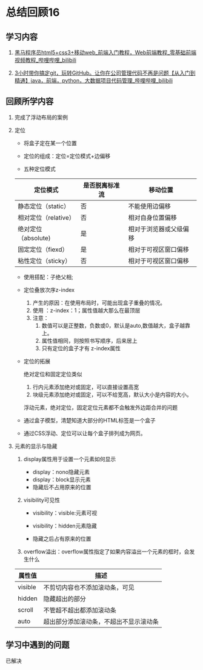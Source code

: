 # 总结回顾16

## 学习内容

1. [黑马程序员html5+css3+移动web_前端入门教程，Web前端教程_零基础前端视频教程_哔哩哔哩_bilibili](https://www.bilibili.com/video/BV1pE411q7FU?p=249)

2. [3小时带你搞定git，玩转GitHub。让你在公司管理代码不再是问题【从入门到精通】java，前端，python，大数据项目代码管理_哔哩哔哩_bilibili](https://www.bilibili.com/video/BV1T54y1H7Lo?p=13)

## 回顾所学内容

1. 完成了浮动布局的案例

2. 定位

   * 将盒子定在某一个位置

   * 定位的组成：定位=定位模式+边偏移
   * 五种定位模式

   | 定位模式             | 是否脱离标准流 | 移动位置               |
   | -------------------- | -------------- | ---------------------- |
   | 静态定位（static）   | 否             | 不能使用边偏移         |
   | 相对定位（relative） | 否             | 相对自身位置偏移       |
   | 绝对定位（absolute)  | 是             | 相对于浏览器或父级偏移 |
   | 固定定位（fiexd）    | 是             | 相对于可视区窗口偏移   |
   | 粘性定位（sticky）   | 否             | 相对于可视区窗口偏移   |

   * 使用搭配：子绝父相;
   * 定位叠放次序z-index
     1. 产生的原因：在使用布局时，可能出现盒子重叠的情况。
     2. 使用 ：z-index：1；属性值越大那么在最顶层
     3. 注意：
        1. 数值可以是正整数，负数或0，默认是auto,数值越大，盒子越靠上。
        2. 属性值相同，则按照书写顺序，后来居上
        3. 只有定位的盒子才有 z-index属性

   * 定位的拓展

     绝对定位和固定定位类似

     1. 行内元素添加绝对或固定，可以直接设置高宽
     2. 块级元素添加绝对或固定，可以不给宽高，默认大小是内容的大小。

     浮动元素，绝对定位，固定定位元素都不会触发外边距合并的问题

   * 通过盒子模型，清楚知道大部分的HTML标签是一个盒子
   * 通过CSS浮动、定位可以让每个盒子排列成为网页。

   

3. 元素的显示与隐藏

   1. display属性用于设置一个元素如何显示

      * display：nono隐藏元素
      * display：block显示元素
      * 隐藏后不占用原来的位置

   2. visibility可见性

      * visibility：visible:元素可视

      * visibility：hidden元素隐藏
      * 隐藏之后占有原来的位置

   3. overflow溢出：overflow属性指定了如果内容溢出一个元素的框时，会发生什么


   | 属性值  | 描述                                   |
   | ------- | -------------------------------------- |
   | visible | 不剪切内容也不添加滚动条，可见         |
   | hidden  | 隐藏超出的部分                         |
   | scroll  | 不管超不超出都添加滚动条               |
   | auto    | 超出部分添加滚动条，不超出不显示滚动条 |

## 学习中遇到的问题

已解决

